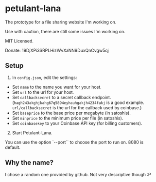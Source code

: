 petulant-lana
=============

The prototype for a file sharing website I'm working on.

Use with caution, there are still some issues I'm working on.

MIT Licensed.

Donate: 19DjXPi3SRPLHizWvXaNN9DuxQnCvgw5qj

Setup
-----

 1. In `config.json`, edit the settings:
   * Set `name` to the name you want for your host.
   * Set `url` to the url for your host.
   * Set `callbacksecret` to a secret callback endpoint. (`hagh243akghjkahg67q5894eyhauhgakjh4234fakj` is a good example. `url/callbacksecret` is the url for the callback used by coinbase.)
   * Set `baseprice` to the base price per megabyte (in satoshis).
   * Set `minprice` to the minimum price per file (in satoshis).
   * Set `coinbasekey` to your Coinbase API key (for billing customers).
 2. Start Petulant-Lana.

You can use the option `--port`` to choose the port to run on. 8080 is default.

Why the name?
-------------

I chose a random one provided by github. Not very descriptive though :P
